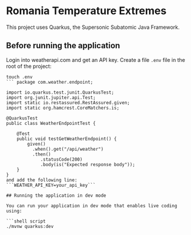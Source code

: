 # Romania Temperature Extremes

This project uses Quarkus, the Supersonic Subatomic Java Framework.

## Before running the application

Login into weatherapi.com and get an API key. 
Create a file `.env` file in the root of the project: 
```shell script
touch .env
``` package com.weather.endpoint;

import io.quarkus.test.junit.QuarkusTest;
import org.junit.jupiter.api.Test;
import static io.restassured.RestAssured.given;
import static org.hamcrest.CoreMatchers.is;

@QuarkusTest
public class WeatherEndpointTest {

    @Test
    public void testGetWeatherEndpoint() {
        given()
          .when().get("/api/weather")
          .then()
             .statusCode(200)
             .body(is("Expected response body"));
    }
}
and add the following line:
```WEATHER_API_KEY=your_api_key```

## Running the application in dev mode

You can run your application in dev mode that enables live coding using:

```shell script
./mvnw quarkus:dev
```


